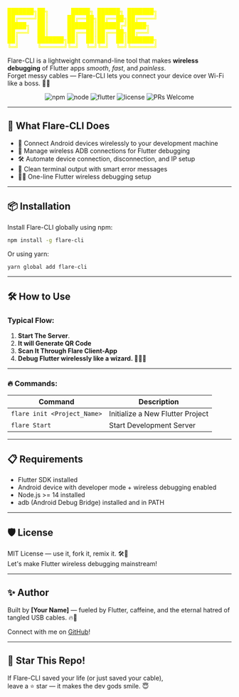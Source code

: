 <pre style="color: yellow; font-weight: bold;">
███████╗██╗      █████╗ ██████╗ ███████╗
██╔════╝██║     ██╔══██╗██╔══██╗██╔════╝
█████╗  ██║     ███████║██████╔╝█████╗  
██╔══╝  ██║     ██╔══██║██╔══██╗██╔══╝  
██║     ███████╗██║  ██║██║  ██║███████╗
╚═╝     ╚══════╝╚═╝  ╚═╝╚═╝  ╚═╝╚══════╝
</pre>
 

Flare-CLI is a lightweight command-line tool that makes **wireless debugging** of Flutter apps *smooth*, *fast*, and *painless*.  
Forget messy cables — Flare-CLI lets you connect your device over Wi-Fi like a boss. 📱💨

<p align="center"> <img alt="npm" src="https://img.shields.io/npm/v/flare-cli?color=brightgreen&logo=npm"> <img alt="node" src="https://img.shields.io/badge/Node.js-%3E=14.0.0-green?logo=node.js"> <img alt="flutter" src="https://img.shields.io/badge/Flutter-Compatible-blue?logo=flutter"> <img alt="license" src="https://img.shields.io/github/license/Kuntal-Gain/Flare-CLI?color=informational"> <img alt="PRs Welcome" src="https://img.shields.io/badge/PRs-welcome-brightgreen.svg?style=flat-square"> </p>

---

## 🚀 What Flare-CLI Does

- 📡 Connect Android devices wirelessly to your development machine
- 🔗 Manage wireless ADB connections for Flutter debugging
- 🛠️ Automate device connection, disconnection, and IP setup
- 💬 Clean terminal output with smart error messages
- 🧘‍♂️ One-line Flutter wireless debugging setup

---

## 📦 Installation

Install Flare-CLI globally using npm:

```bash
npm install -g flare-cli
```

Or using yarn:

```bash
yarn global add flare-cli
```

---

## 🛠️ How to Use

### Typical Flow:

1. **Start The Server**.
2. **It will Generate QR Code**
3. **Scan It Through Flare Client-App**
4. **Debug Flutter wirelessly like a wizard. 🧙‍♂️✨**

---

### 🔥 Commands:

| Command                   | Description                                  |
|----------------------------|----------------------------------------------|
| `flare init <Project_Name>`            | Initialize a New Flutter Project |
| `flare Start`         | Start Development Server          |

---

## 📋 Requirements

- Flutter SDK installed
- Android device with developer mode + wireless debugging enabled
- Node.js >= 14 installed
- adb (Android Debug Bridge) installed and in PATH

---



## 🛡️ License

MIT License — use it, fork it, remix it. 🛠️🚀  
Let's make Flutter wireless debugging mainstream!

---

## ✨ Author

Built by **[Your Name]** — fueled by Flutter, caffeine, and the eternal hatred of tangled USB cables. 🔥🔌

Connect with me on [GitHub](https://github.com/yourusername)!

---

## 🌟 Star This Repo!

If Flare-CLI saved your life (or just saved your cable),  
leave a ⭐ star — it makes the dev gods smile. 😇
